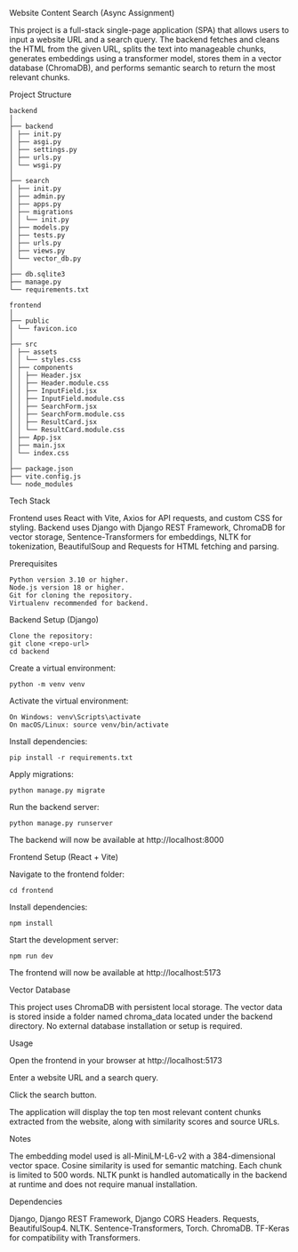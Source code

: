 Website Content Search (Async Assignment)

This project is a full-stack single-page application (SPA) that allows users to input a website URL and a search query. The backend fetches and cleans the HTML from the given URL, splits the text into manageable chunks, generates embeddings using a transformer model, stores them in a vector database (ChromaDB), and performs semantic search to return the most relevant chunks.

Project Structure
```
backend
│
├── backend
│ ├── init.py
│ ├── asgi.py
│ ├── settings.py
│ ├── urls.py
│ └── wsgi.py
│
├── search
│ ├── init.py
│ ├── admin.py
│ ├── apps.py
│ ├── migrations
│ │ └── init.py
│ ├── models.py
│ ├── tests.py
│ ├── urls.py
│ ├── views.py
│ └── vector_db.py
│
├── db.sqlite3
├── manage.py
└── requirements.txt

frontend
│
├── public
│ └── favicon.ico
│
├── src
│ ├── assets
│ │ └── styles.css
│ ├── components
│ │ ├── Header.jsx
│ │ ├── Header.module.css
│ │ ├── InputField.jsx
│ │ ├── InputField.module.css
│ │ ├── SearchForm.jsx
│ │ ├── SearchForm.module.css
│ │ ├── ResultCard.jsx
│ │ └── ResultCard.module.css
│ ├── App.jsx
│ ├── main.jsx
│ └── index.css
│
├── package.json
├── vite.config.js
└── node_modules
```
Tech Stack

Frontend uses React with Vite, Axios for API requests, and custom CSS for styling.
Backend uses Django with Django REST Framework, ChromaDB for vector storage, Sentence-Transformers for embeddings, NLTK for tokenization, BeautifulSoup and Requests for HTML fetching and parsing.

Prerequisites
```
Python version 3.10 or higher.
Node.js version 18 or higher.
Git for cloning the repository.
Virtualenv recommended for backend.
```
Backend Setup (Django)
```
Clone the repository:
git clone <repo-url>
cd backend
```
Create a virtual environment:
```
python -m venv venv
```
Activate the virtual environment:
```
On Windows: venv\Scripts\activate
On macOS/Linux: source venv/bin/activate
```

Install dependencies:
```
pip install -r requirements.txt
```

Apply migrations:
```
python manage.py migrate
```

Run the backend server:
```
python manage.py runserver
```

The backend will now be available at http://localhost:8000

Frontend Setup (React + Vite)

Navigate to the frontend folder:
```
cd frontend
```

Install dependencies:
```
npm install
```

Start the development server:
```
npm run dev
```

The frontend will now be available at http://localhost:5173

Vector Database

This project uses ChromaDB with persistent local storage.
The vector data is stored inside a folder named chroma_data located under the backend directory.
No external database installation or setup is required.

Usage

Open the frontend in your browser at http://localhost:5173

Enter a website URL and a search query.

Click the search button.

The application will display the top ten most relevant content chunks extracted from the website, along with similarity scores and source URLs.

Notes

The embedding model used is all-MiniLM-L6-v2 with a 384-dimensional vector space.
Cosine similarity is used for semantic matching.
Each chunk is limited to 500 words.
NLTK punkt is handled automatically in the backend at runtime and does not require manual installation.

Dependencies

Django, Django REST Framework, Django CORS Headers.
Requests, BeautifulSoup4.
NLTK.
Sentence-Transformers, Torch.
ChromaDB.
TF-Keras for compatibility with Transformers.
